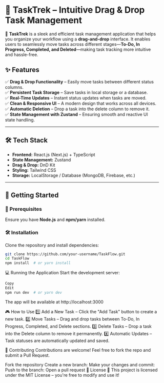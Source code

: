 # 📝 TaskTrek – Intuitive Drag & Drop Task Management  

🚀 **TaskTrek** is a sleek and efficient task management application that helps you organize your workflow using a **drag-and-drop** interface. It enables users to seamlessly move tasks across different stages—**To-Do, In Progress, Completed, and Deleted**—making task tracking more intuitive and hassle-free.  


## ✨ Features  

✅ **Drag & Drop Functionality** – Easily move tasks between different status columns.  
✅ **Persistent Task Storage** – Save tasks in local storage or a database.  
✅ **Real-Time Updates** – Instant status updates when tasks are moved.  
✅ **Clean & Responsive UI** – A modern design that works across all devices.  
✅ **Automatic Deletion** – Drop a task into the delete column to remove it.  
✅ **State Management with Zustand** – Ensuring smooth and reactive UI state handling.  

---

## 🛠️ Tech Stack  

- **Frontend:** React.js (Next.js) + TypeScript  
- **State Management:** Zustand  
- **Drag & Drop:** DnD Kit  
- **Styling:** Tailwind CSS  
- **Storage:** LocalStorage / Database (MongoDB, Firebase, etc.)  

---

## 🚀 Getting Started  

### 🔧 Prerequisites  
Ensure you have **Node.js** and **npm/yarn** installed.  

### 🛠️ Installation  

Clone the repository and install dependencies:  

```bash
git clone https://github.com/your-username/TaskFlow.git
cd TaskFlow
npm install  # or yarn install
```
💻 Running the Application
Start the development server:

```bash
Copy
Edit
npm run dev  # or yarn dev
```
The app will be available at http://localhost:3000

🎮 How to Use
1️⃣ Add a New Task – Click the "Add Task" button to create a new task.
2️⃣ Move Tasks – Drag and drop tasks between To-Do, In Progress, Completed, and Delete sections.
3️⃣ Delete Tasks – Drop a task into the Delete column to remove it permanently.
4️⃣ Automatic Updates – Task statuses are automatically updated and saved.

🤝 Contributing
Contributions are welcome! Feel free to fork the repo and submit a Pull Request.

Fork the repository
Create a new branch:
Make your changes and commit:
Push to the branch:
Open a pull request
📜 License
📄 This project is licensed under the MIT License – you're free to modify and use it!
